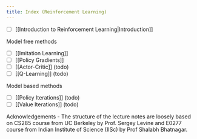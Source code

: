 ```yaml
---
title: Index (Reinforcement Learning)
---
```


- [ ] [[Introduction to Reinforcement Learning|Introduction]]

Model free methods

- [ ] [[Imitation Learning]]
- [ ] [[Policy Gradients]]
- [ ] [[Actor-Critic]] (todo)
- [ ] [[Q-Learning]] (todo)

Model based methods

- [ ] [[Policy Iterations]] (todo)
- [ ] [[Value Iterations]] (todo)
<!-- - [ ] [[System Identification]] -->

Acknowledgements - The structure of the lecture notes are loosely based on CS285 course from UC Berkeley by Prof. Sergey Levine and E0277 course from Indian Institute of Science (IISc) by Prof Shalabh Bhatnagar.
